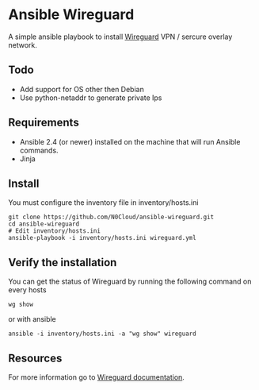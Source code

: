 # Ansible Wireguard

A simple ansible playbook to install [Wireguard](https://www.wireguard.com/) VPN / sercure overlay network.

## Todo
 - Add support for OS other then Debian
 - Use python-netaddr to generate private Ips

## Requirements

 - Ansible 2.4 (or newer) installed on the machine that will run Ansible commands.
 - Jinja

## Install
You must configure the inventory file in inventory/hosts.ini
 

    git clone https://github.com/N0Cloud/ansible-wireguard.git
    cd ansible-wireguard
    # Edit inventory/hosts.ini
    ansible-playbook -i inventory/hosts.ini wireguard.yml

## Verify the installation
You can get the status of Wireguard by running the following command on every hosts

    wg show
 or with ansible

    ansible -i inventory/hosts.ini -a "wg show" wireguard

## Resources
For more information go to [Wireguard documentation](https://www.wireguard.com/quickstart/).

